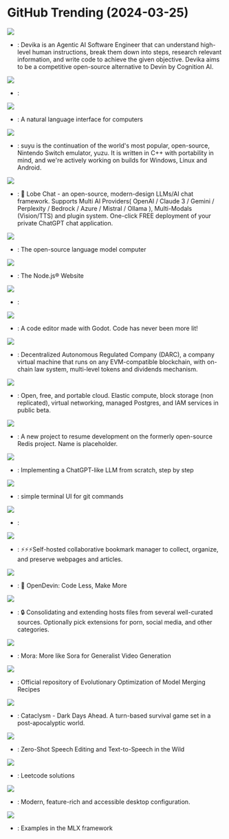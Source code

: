 # GitHub Trending (2024-03-25)

![](https://img.shields.io/badge/Python-New%202-green?style=flat-square&logo=appveyor)
- [](https://github.comundefined): Devika is an Agentic AI Software Engineer that can understand high-level human instructions, break them down into steps, research relevant information, and write code to achieve the given objective. Devika aims to be a competitive open-source alternative to Devin by Cognition AI.

![](https://img.shields.io/badge/Jupyter%20Notebook-New%20248-green?style=flat-square&logo=appveyor)
- [](https://github.comundefined): 

![](https://img.shields.io/badge/Python-New%201-green?style=flat-square&logo=appveyor)
- [](https://github.comundefined): A natural language interface for computers

![](https://img.shields.io/badge/C%2B%2B-New%2078-green?style=flat-square&logo=appveyor)
- [](https://github.comundefined): suyu is the continuation of the world's most popular, open-source, Nintendo Switch emulator, yuzu. It is written in C++ with portability in mind, and we're actively working on builds for Windows, Linux and Android.

![](https://img.shields.io/badge/TypeScript-New%20556-green?style=flat-square&logo=appveyor)
- [](https://github.comundefined): 🤯 Lobe Chat - an open-source, modern-design LLMs/AI chat framework. Supports Multi AI Providers( OpenAI / Claude 3 / Gemini / Perplexity / Bedrock / Azure / Mistral / Ollama ), Multi-Modals (Vision/TTS) and plugin system. One-click FREE deployment of your private ChatGPT chat application.

![](https://img.shields.io/badge/Python-New%20439-green?style=flat-square&logo=appveyor)
- [](https://github.comundefined): The open-source language model computer

![](https://img.shields.io/badge/TypeScript-New%20258-green?style=flat-square&logo=appveyor)
- [](https://github.comundefined): The Node.js® Website

![](https://img.shields.io/badge/Jupyter%20Notebook-New%20234-green?style=flat-square&logo=appveyor)
- [](https://github.comundefined): 

![](https://img.shields.io/badge/GDScript-New%20205-green?style=flat-square&logo=appveyor)
- [](https://github.comundefined): A code editor made with Godot. Code has never been more lit!

![](https://img.shields.io/badge/TypeScript-New%20452-green?style=flat-square&logo=appveyor)
- [](https://github.comundefined): Decentralized Autonomous Regulated Company (DARC), a company virtual machine that runs on any EVM-compatible blockchain, with on-chain law system, multi-level tokens and dividends mechanism.

![](https://img.shields.io/badge/Ruby-New%2050-green?style=flat-square&logo=appveyor)
- [](https://github.comundefined): Open, free, and portable cloud. Elastic compute, block storage (non replicated), virtual networking, managed Postgres, and IAM services in public beta.

![](https://img.shields.io/badge/C-New%2066-green?style=flat-square&logo=appveyor)
- [](https://github.comundefined): A new project to resume development on the formerly open-source Redis project. Name is placeholder.

![](https://img.shields.io/badge/Jupyter%20Notebook-New%20314-green?style=flat-square&logo=appveyor)
- [](https://github.comundefined): Implementing a ChatGPT-like LLM from scratch, step by step

![](https://img.shields.io/badge/Go-New%2097-green?style=flat-square&logo=appveyor)
- [](https://github.comundefined): simple terminal UI for git commands

![](https://img.shields.io/badge/Python-New%2085-green?style=flat-square&logo=appveyor)
- [](https://github.comundefined): 

![](https://img.shields.io/badge/TypeScript-New%2067-green?style=flat-square&logo=appveyor)
- [](https://github.comundefined): ⚡️⚡️⚡️Self-hosted collaborative bookmark manager to collect, organize, and preserve webpages and articles.

![](https://img.shields.io/badge/Jupyter%20Notebook-New%20343-green?style=flat-square&logo=appveyor)
- [](https://github.comundefined): 🐚 OpenDevin: Code Less, Make More

![](https://img.shields.io/badge/Python-New%2026-green?style=flat-square&logo=appveyor)
- [](https://github.comundefined): 🔒 Consolidating and extending hosts files from several well-curated sources. Optionally pick extensions for porn, social media, and other categories.

![](https://img.shields.io/badge/Jupyter%20Notebook-New%20207-green?style=flat-square&logo=appveyor)
- [](https://github.comundefined): Mora: More like Sora for Generalist Video Generation

![](https://img.shields.io/badge/Python-New%2088-green?style=flat-square&logo=appveyor)
- [](https://github.comundefined): Official repository of Evolutionary Optimization of Model Merging Recipes

![](https://img.shields.io/badge/C%2B%2B-New%205-green?style=flat-square&logo=appveyor)
- [](https://github.comundefined): Cataclysm - Dark Days Ahead. A turn-based survival game set in a post-apocalyptic world.

![](https://img.shields.io/badge/Python-New%20300-green?style=flat-square&logo=appveyor)
- [](https://github.comundefined): Zero-Shot Speech Editing and Text-to-Speech in the Wild

![](https://img.shields.io/badge/JavaScript-New%2033-green?style=flat-square&logo=appveyor)
- [](https://github.comundefined): Leetcode solutions

![](https://img.shields.io/badge/JavaScript-New%2050-green?style=flat-square&logo=appveyor)
- [](https://github.comundefined): Modern, feature-rich and accessible desktop configuration.

![](https://img.shields.io/badge/Python-New%208-green?style=flat-square&logo=appveyor)
- [](https://github.comundefined): Examples in the MLX framework

